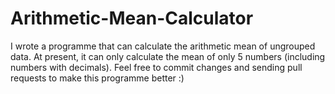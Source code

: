 # Arithmetic-Mean-Calculator
I wrote a programme that can calculate the arithmetic mean of ungrouped data. At present, it can only calculate the mean of only 5 numbers (including numbers with decimals). Feel free to commit changes and sending pull requests to make this programme better :)
